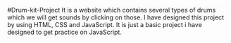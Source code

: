 #Drum-kit-Project
It is a website which contains several types of drums which we will get sounds by clicking on those.
I have designed this project by using HTML, CSS and JavaScript. It is just a basic project i have designed to get practice on JavaScript.
